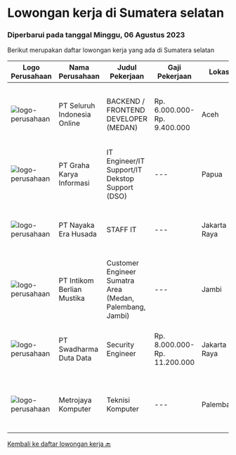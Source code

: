 
  # Lowongan kerja di Sumatera selatan

  ### Diperbarui pada tanggal Minggu, 06 Agustus 2023

  Berikut merupakan daftar lowongan kerja yang ada di Sumatera selatan

  |Logo Perusahaan | Nama Perusahaan | Judul Pekerjaan | Gaji Pekerjaan | Lokasi | Deskripsi | Tanggal diunggah | Pranala |
  | -------------- | --------------- | --------------- | --------- | --------- | -------------- | ------- | ----------- |
  |![logo-perusahaan](https://image-service-cdn.seek.com.au/c768f0670f8f8212da7de609b6af9d0b2e5134cc/ee4dce1061f3f616224767ad58cb2fc751b8d2dc)|PT Seluruh Indonesia Online|BACKEND / FRONTEND DEVELOPER (MEDAN)|Rp. 6.000.000-Rp. 9.400.000|Aceh|Memiliki pengalaman leadership sebagai Manager sebelumnya.Back End Engineer1. Memiliki pengalaman dalam membangun RESTful APIs2. Menguasai bahasa...|Sabtu, 05 Agustus 2023|https://www.jobstreet.co.id/id/job/backend-frontend-developer-medan-4428232?token=0~a25c1182-204d-4fc2-a4af-bfaf003dcd8f&sectionRank=1&jobId=jobstreet-id-job-4428232|
|![logo-perusahaan](https://image-service-cdn.seek.com.au/5133a72bd8acf04551b7fecf51b0b06d1dfb0153/ee4dce1061f3f616224767ad58cb2fc751b8d2dc)|PT Graha Karya Informasi|IT Engineer/IT Support/IT Dekstop Support (DSO)|---|Papua|Requirements:1. Minimum 6 Months as an IT Support (Fresh Graduate are welcome to apply)2. Bachelor's Degree in Computer/ IT or equivalent3. Have...|Rabu, 02 Agustus 2023|https://www.jobstreet.co.id/id/job/it-engineer-it-support-it-dekstop-support-dso-4425201?token=0~a25c1182-204d-4fc2-a4af-bfaf003dcd8f&sectionRank=2&jobId=jobstreet-id-job-4425201|
|![logo-perusahaan](https://image-service-cdn.seek.com.au/a92d9ca9cdc90d4c09a8e3f68e0f3f9ca4e017c4/ee4dce1061f3f616224767ad58cb2fc751b8d2dc)|PT Nayaka Era Husada|STAFF IT|---|Jakarta Raya|Jabatan : IT Programmer (Fullstack)PT. Nayaka Era HusadaJakarta Selatan Keuntungan·      Jenjang karir·      Perlindungan BPJS Ketenagakerjaan dan...|Kamis, 27 Juli 2023|https://www.jobstreet.co.id/id/job/staff-it-4417142?token=0~a25c1182-204d-4fc2-a4af-bfaf003dcd8f&sectionRank=3&jobId=jobstreet-id-job-4417142|
|![logo-perusahaan](https://image-service-cdn.seek.com.au/ea5f264702bab5af336fb703e911912eeb350135/ee4dce1061f3f616224767ad58cb2fc751b8d2dc)|PT Intikom Berlian Mustika|Customer Engineer Sumatra Area (Medan, Palembang, Jambi)|---|Jambi|Preventive Maintenance, Inspection, Repair, Installation ATM and IT product such as Printer, Laptop, Copier Machine in Medan, Jambi, and Palembang...|Kamis, 27 Juli 2023|https://www.jobstreet.co.id/id/job/customer-engineer-sumatra-area-medan-palembang-jambi-4417946?token=0~a25c1182-204d-4fc2-a4af-bfaf003dcd8f&sectionRank=4&jobId=jobstreet-id-job-4417946|
|![logo-perusahaan](https://image-service-cdn.seek.com.au/0f683dc67275bb803453d1e92fb7cd7b12b824b6/ee4dce1061f3f616224767ad58cb2fc751b8d2dc)|PT Swadharma Duta Data|Security Engineer|Rp. 8.000.000-Rp. 11.200.000|Jakarta Raya|S1 Jurusan/Prodi Teknik Komputer/ Teknik Informatika (Wajib) Waktu kerja Shift (sesuai dengan jadwal yang ditentukan) Bersedia ditempatkan Palembang...|Kamis, 13 Juli 2023|https://www.jobstreet.co.id/id/job/security-engineer-4402844?token=0~a25c1182-204d-4fc2-a4af-bfaf003dcd8f&sectionRank=5&jobId=jobstreet-id-job-4402844|
|![logo-perusahaan](https://i.ibb.co/sqvTCh9/112815900-stock-vector-no-image-available-icon-flat-vector.webp)|Metrojaya Komputer|Teknisi Komputer|---|Palembang|Kualifikasi Usia 20-30 Tahun  Pendidikan minimal SMA/SMK TKJ  Menyukai teknologi dan memiliki pengalaman di bidang yang sama  Terbiasa menggunakan...|Jumat, 07 Juli 2023|https://www.jobstreet.co.id/id/job/teknisi-komputer-4397460?token=0~a25c1182-204d-4fc2-a4af-bfaf003dcd8f&sectionRank=6&jobId=jobstreet-id-job-4397460|


  [Kembali ke daftar lowongan kerja 🔙](../README.md#daftar-lowongan-kerja)
  
